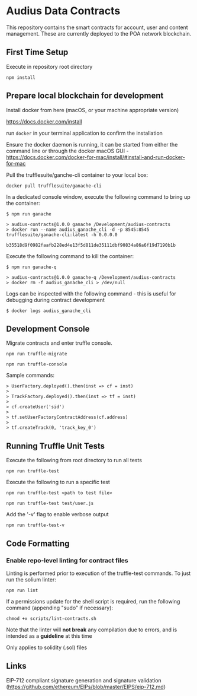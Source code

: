 # Audius Data Contracts
This repository contains the smart contracts for account, user and content management. These are currently deployed to the POA network blockchain.

## First Time Setup

Execute in repository root directory

```
npm install
```


## Prepare local blockchain for development

Install docker from here (macOS, or your machine appropriate version)

https://docs.docker.com/install

run ``` docker ``` in your terminal application to confirm the installation

Ensure the docker daemon is running, it can be started from either the command line or
through the docker macOS GUI - https://docs.docker.com/docker-for-mac/install/#install-and-run-docker-for-mac

Pull the trufflesuite/ganche-cli container to your local box:

```
docker pull trufflesuite/ganache-cli 
```

In a dedicated console window, execute the following command to bring up the container:

```
$ npm run ganache

> audius-contracts@1.0.0 ganache /Development/audius-contracts
> docker run --name audius_ganache_cli -d -p 8545:8545 trufflesuite/ganache-cli:latest -h 0.0.0.0

b35518d9f0982faafb228ed4e13f5d811de35111dbf90834a86a6f19d7190b1b
```

Execute the following command to kill the container:
```
$ npm run ganache-q

> audius-contracts@1.0.0 ganache-q /Development/audius-contracts
> docker rm -f audius_ganache_cli > /dev/null
```

Logs can be inspected with the following command - this is useful for debugging during contract
development

```
$ docker logs audius_ganache_cli
```

## Development Console

Migrate contracts and enter truffle console. 

```
npm run truffle-migrate 
 
npm run truffle-console 
```


Sample commands:


    > UserFactory.deployed().then(inst => cf = inst)
    >
    > TrackFactory.deployed().then(inst => tf = inst)
    >
    > cf.createUser('sid')
    >
    > tf.setUserFactoryContractAddress(cf.address)
    >
    > tf.createTrack(0, 'track_key_0')



## Running Truffle Unit Tests


Execute the following from root directory to run all tests

```
npm run truffle-test 
```


Execute the following to run a specific test 

```
npm run truffle-test <path to test file>
```

```
npm run truffle-test test/user.js
```

Add the '-v' flag to enable verbose output

```
npm run truffle-test-v
```

## Code Formatting
### Enable repo-level linting for contract files

Linting is performed prior to execution of the truffle-test commands. To just run the solium linter:

```
npm run lint
```

If a permissions update for the shell script is required, run the following command (appending "sudo" if necessary):

```
chmod +x scripts/lint-contracts.sh
```

Note that the linter will **not break** any compilation due to errors, and is intended as a **guideline** at this time

Only applies to solidity (.sol) files

## Links

EIP-712 compliant signature generation and signature validation (https://github.com/ethereum/EIPs/blob/master/EIPS/eip-712.md)